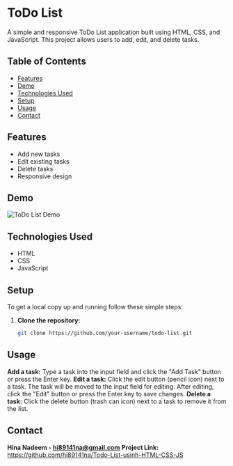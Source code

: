 # ToDo List

A simple and responsive ToDo List application built using HTML, CSS, and JavaScript. This project allows users to add, edit, and delete tasks.

## Table of Contents

- [Features](#features)
- [Demo](#demo)
- [Technologies Used](#technologies-used)
- [Setup](#setup)
- [Usage](#usage)
- [Contact](#contact)

## Features

- Add new tasks
- Edit existing tasks
- Delete tasks
- Responsive design

## Demo

![ToDo List Demo](demo.gif)

## Technologies Used

- HTML
- CSS
- JavaScript

## Setup

To get a local copy up and running follow these simple steps:

1. **Clone the repository:**

   ```sh
   git clone https://github.com/your-username/todo-list.git

## Usage
**Add a task:** Type a task into the input field and click the "Add Task" button or press the Enter key.
**Edit a task:** Click the edit button (pencil icon) next to a task. The task will be moved to the input field for editing. After editing, click the "Edit" button or press the Enter key to save changes.
**Delete a task:** Click the delete button (trash can icon) next to a task to remove it from the list.   

## Contact
**Hina Nadeem - hi89141na@gmail.com**
**Project Link:** https://github.com/hi89141na/Todo-List-usinh-HTML-CSS-JS